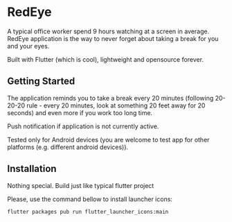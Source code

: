 # RedEye

A typical office worker spend 9 hours watching at a screen in average.
RedEye application is the way to never forget about taking a break for you and your eyes.

Built with Flutter (which is cool), lightweight and opensource forever.

## Getting Started
The application reminds you to take a break every 20 minutes (following 20-20-20 rule - every 20 minutes, look at something 20 feet away for 20 seconds) and even more if you work too long time.

Push notification if application is not currently active.

Tested only for Android devices (you are welcome to test app for other platforms (e.g. different android devices)).

## Installation
Nothing special. Build just like typical flutter project

Please, use the command bellow to install launcher icons:
```
flutter packages pub run flutter_launcher_icons:main
```
